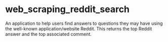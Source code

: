# web_scraping_reddit_search
An application to help users find answers to questions they may have using the well-known application/website Reddit. This returns the top Reddit answer and the top associated comment.
